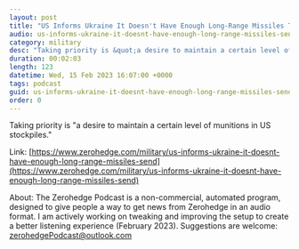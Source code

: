 ```yaml
---
layout: post
title: "US Informs Ukraine It Doesn't Have Enough Long-Range Missiles To Send"
audio: us-informs-ukraine-it-doesnt-have-enough-long-range-missiles-send-0
category: military
desc: "Taking priority is &quot;a desire to maintain a certain level of munitions in US stockpiles.&quot;"
duration: 00:02:03
length: 123
datetime: Wed, 15 Feb 2023 16:07:00 +0000
tags: podcast
guid: us-informs-ukraine-it-doesnt-have-enough-long-range-missiles-send-0
order: 0
---
```

Taking priority is &quot;a desire to maintain a certain level of munitions in US stockpiles.&quot;

Link: [https://www.zerohedge.com/military/us-informs-ukraine-it-doesnt-have-enough-long-range-missiles-send](https://www.zerohedge.com/military/us-informs-ukraine-it-doesnt-have-enough-long-range-missiles-send)

About: The Zerohedge Podcast is a non-commercial, automated program, designed to give people a way to get news from Zerohedge in an audio format.  I am actively working on tweaking and improving the setup to create a better listening experience (February 2023).  Suggestions are welcome: [zerohedgePodcast@outlook.com](mailto:zerohedgePodcast@outlook.com)